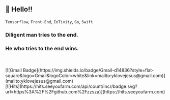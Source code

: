 ## 👋 Hello!!<br />
`Tensorflow`, `Front-End`, `IoTivity`, `Go`, `Swift`
<br />
### Diligent man tries to the end.
### He who tries to the end wins.
<br />
<br />
[![Gmail Badge](https://img.shields.io/badge/Gmail-d14836?style=flat-square&logo=Gmail&logoColor=white&link=mailto:yklovejesus@gmail.com)](mailto:yklovejesus@gmail.com)
<br /> 
[![Hits](https://hits.seeyoufarm.com/api/count/incr/badge.svg?url=https%3A%2F%2Fgithub.com%2Fzzsza)](https://hits.seeyoufarm.com)
<br /> 
